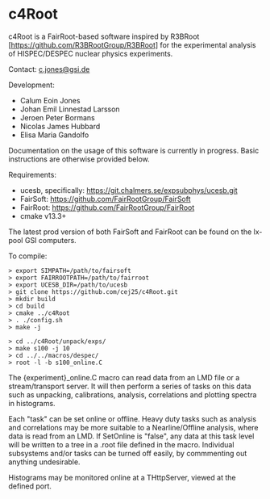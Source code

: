 # c4Root

c4Root is a FairRoot-based software inspired by R3BRoot [https://github.com/R3BRootGroup/R3BRoot] for the experimental analysis of HISPEC/DESPEC nuclear physics experiments.

Contact: c.jones@gsi.de

Development: 
* Calum Eoin Jones
* Johan Emil Linnestad Larsson
* Jeroen Peter Bormans
* Nicolas James Hubbard
* Elisa Maria Gandolfo

Documentation on the usage of this software is currently in progress. Basic instructions are otherwise provided below. 

Requirements:
* ucesb, specifically: https://git.chalmers.se/expsubphys/ucesb.git
* FairSoft: https://github.com/FairRootGroup/FairSoft
* FairRoot: https://github.com/FairRootGroup/FairRoot
* cmake v13.3+

The latest prod version of both FairSoft and FairRoot can be found on the lx-pool GSI computers.

To compile:
```
> export SIMPATH=/path/to/fairsoft
> export FAIRROOTPATH=/path/to/fairroot
> export UCESB_DIR=/path/to/ucesb
> git clone https://github.com/cej25/c4Root.git
> mkdir build
> cd build
> cmake ../c4Root
> . ./config.sh
> make -j
```

```
> cd ../c4Root/unpack/exps/
> make s100 -j 10
> cd ../../macros/despec/
> root -l -b s100_online.C
```

The {experiment}_online.C macro can read data from an LMD file or a stream/transport server. It will then perform a series of tasks on this data such as unpacking, calibrations, analysis, correlations and plotting spectra in histograms. 

Each "task" can be set online or offline. Heavy duty tasks such as analysis and correlations may be more suitable to a Nearline/Offline analysis, where data is read from an LMD. If SetOnline is "false", any data at this task level will be written to a tree in a .root file defined in the macro. Individual subsystems and/or tasks can be turned off easily, by commmenting out anything undesirable. 

Histograms may be monitored online at a THttpServer, viewed at the defined port. 


